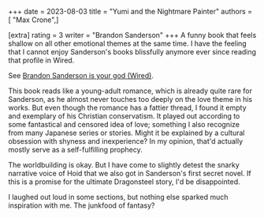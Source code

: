 +++
date = 2023-08-03
title = "Yumi and the Nightmare Painter"
authors = [ "Max Crone",]

[extra]
rating = 3
writer = "Brandon Sanderson"
+++
A funny book that feels shallow on all other emotional themes at the same time.
I have the feeling that I cannot enjoy Sanderson's books blissfully anymore ever since reading that profile in Wired.
<!-- more -->
See [Brandon Sanderson is your god (Wired)](https://web.archive.org/web/20230723125646/https://www.wired.com/story/brandon-sanderson-is-your-god/).

This book reads like a young-adult romance, which is already quite rare for Sanderson, as he almost never touches too deeply on the love theme in his works.
But even though the romance has a fattier thread, I found it empty and exemplary of his Christian conservatism.
It played out according to some fantastical and censored idea of love; something I also recognize from many Japanese series or stories.
Might it be explained by a cultural obsession with shyness and inexperience?
In my opinion, that'd actually mostly serve as a self-fulfilling prophecy.

The worldbuilding is okay.
But I have come to slightly detest the snarky narrative voice of Hoid that we also got in Sanderson's first secret novel.
If this is a promise for the ultimate Dragonsteel story, I'd be disappointed.

I laughed out loud in some sections, but nothing else sparked much inspiration with me.
The junkfood of fantasy?
